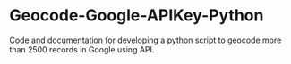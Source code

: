 # Geocode-Google-APIKey-Python
Code and documentation for developing a python script to geocode more than 2500 records in Google using API.
